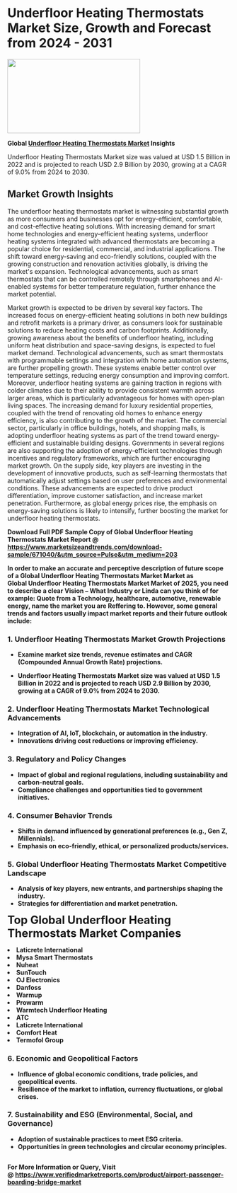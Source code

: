 <H1>Underfloor Heating Thermostats Market Size, Growth and Forecast from 2024 - 2031</H1><img class="aligncenter size-medium wp-image-584254" src="https://thirdeyenews.in/wp-content/uploads/2024/09/Global-Market-Research-300x168.jpeg" alt="" width="300" height="168" /><p><strong>Global&nbsp;<a href="https://www.marketsizeandtrends.com/download-sample/671040/&amp;utm_source=Pulse&amp;utm_medium=203">Underfloor Heating Thermostats Market</a> Insights</strong></p><p>Underfloor Heating Thermostats Market size was valued at USD 1.5 Billion in 2022 and is projected to reach USD 2.9 Billion by 2030, growing at a CAGR of 9.0% from 2024 to 2030.</p><p><h2>Market Growth Insights</h2> <p>The underfloor heating thermostats market is witnessing substantial growth as more consumers and businesses opt for energy-efficient, comfortable, and cost-effective heating solutions. With increasing demand for smart home technologies and energy-efficient heating systems, underfloor heating systems integrated with advanced thermostats are becoming a popular choice for residential, commercial, and industrial applications. The shift toward energy-saving and eco-friendly solutions, coupled with the growing construction and renovation activities globally, is driving the market's expansion. Technological advancements, such as smart thermostats that can be controlled remotely through smartphones and AI-enabled systems for better temperature regulation, further enhance the market potential.</p> <p><strong></strong></p> <p>Market growth is expected to be driven by several key factors. The increased focus on energy-efficient heating solutions in both new buildings and retrofit markets is a primary driver, as consumers look for sustainable solutions to reduce heating costs and carbon footprints. Additionally, growing awareness about the benefits of underfloor heating, including uniform heat distribution and space-saving designs, is expected to fuel market demand. Technological advancements, such as smart thermostats with programmable settings and integration with home automation systems, are further propelling growth. These systems enable better control over temperature settings, reducing energy consumption and improving comfort. Moreover, underfloor heating systems are gaining traction in regions with colder climates due to their ability to provide consistent warmth across larger areas, which is particularly advantageous for homes with open-plan living spaces. The increasing demand for luxury residential properties, coupled with the trend of renovating old homes to enhance energy efficiency, is also contributing to the growth of the market. The commercial sector, particularly in office buildings, hotels, and shopping malls, is adopting underfloor heating systems as part of the trend toward energy-efficient and sustainable building designs. Governments in several regions are also supporting the adoption of energy-efficient technologies through incentives and regulatory frameworks, which are further encouraging market growth. On the supply side, key players are investing in the development of innovative products, such as self-learning thermostats that automatically adjust settings based on user preferences and environmental conditions. These advancements are expected to drive product differentiation, improve customer satisfaction, and increase market penetration. Furthermore, as global energy prices rise, the emphasis on energy-saving solutions is likely to intensify, further boosting the market for underfloor heating thermostats. <p><strong></p><p><span class=""><strong>Download Full PDF Sample Copy of Global Underfloor Heating Thermostats Market Report</strong> @ <a href="https://www.marketsizeandtrends.com/download-sample/671040/&amp;utm_source=Pulse&amp;utm_medium=203" target="_blank">https://www.marketsizeandtrends.com/download-sample/671040/&amp;utm_source=Pulse&amp;utm_medium=203</a></span></p><p>In order to make an accurate and perceptive description of future scope of a Global&nbsp;Underfloor Heating Thermostats Market Market as Global&nbsp;Underfloor Heating Thermostats Market Market of 2025, you need to describe a clear Vision &ndash; What Industry or Linda can you think of for example: Quote from a Technology, healthcare, automotive, renewable energy, name the market you are Reffering to. However, some general trends and factors usually impact market reports and their future outlook include:</p><h3>1.&nbsp;<strong>Underfloor Heating Thermostats Market Growth Projections</strong></h3><ul><li>Examine market size trends, revenue estimates and CAGR (Compounded Annual Growth Rate) projections.</li><li><p>Underfloor Heating Thermostats Market size was valued at USD 1.5 Billion in 2022 and is projected to reach USD 2.9 Billion by 2030, growing at a CAGR of 9.0% from 2024 to 2030.</p></li></ul><h3>2.&nbsp;<strong>Underfloor Heating Thermostats Market Technological Advancements</strong></h3><ul><li>Integration of AI, IoT, blockchain, or automation in the industry.</li><li>Innovations driving cost reductions or improving efficiency.</li></ul><h3>3.&nbsp;<strong>Regulatory and Policy Changes</strong></h3><ul><li>Impact of global and regional regulations, including sustainability and carbon-neutral goals.</li><li>Compliance challenges and opportunities tied to government initiatives.</li></ul><h3>4.&nbsp;<strong>Consumer Behavior Trends</strong></h3><ul><li>Shifts in demand influenced by generational preferences (e.g., Gen Z, Millennials).</li><li>Emphasis on eco-friendly, ethical, or personalized products/services.</li></ul><h3>5.&nbsp;<strong>Global Underfloor Heating Thermostats Market Competitive Landscape</strong></h3><ul><li>Analysis of key players, new entrants, and partnerships shaping the industry.</li><li>Strategies for differentiation and market penetration.</li></ul><p data-pm-slice="1 1 []"><span style="color: inherit; font-family: inherit; font-size: 25px;">Top Global Underfloor Heating Thermostats Market Companies</span></p><div class="" data-test-id=""><p><li>Laticrete International</li><li> Mysa Smart Thermostats</li><li> Nuheat</li><li> SunTouch</li><li> OJ Electronics</li><li> Danfoss</li><li> Warmup</li><li> Prowarm</li><li> Warmtech Underfloor Heating</li><li> ATC</li><li> Laticrete International</li><li> Comfort Heat</li><li> Termofol Group</li></p></div><h3>6.&nbsp;<strong>Economic and Geopolitical Factors</strong></h3><ul><li>Influence of global economic conditions, trade policies, and geopolitical events.</li><li>Resilience of the market to inflation, currency fluctuations, or global crises.</li></ul><h3>7.&nbsp;<strong>Sustainability and ESG (Environmental, Social, and Governance)</strong></h3><ul><li>Adoption of sustainable practices to meet ESG criteria.</li><li>Opportunities in green technologies and circular economy principles.</li></ul><h2><strong style="font-size: 14px;">For More Information or Query, Visit @&nbsp;</strong><a style="background-color: #ffffff; font-size: 14px;" href="https://www.marketsizeandtrends.com/report/underfloor-heating-thermostats-market/" target="_blank">https://www.verifiedmarketreports.com/product/airport-passenger-boarding-bridge-market</a></h2>
